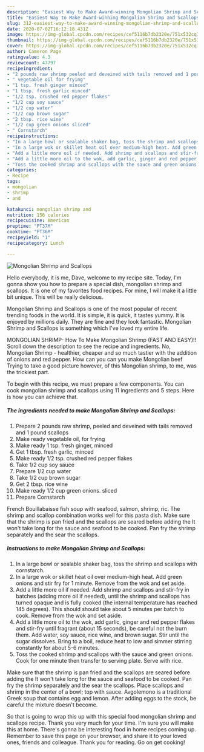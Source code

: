 ```yaml
---
description: "Easiest Way to Make Award-winning Mongolian Shrimp and Scallops"
title: "Easiest Way to Make Award-winning Mongolian Shrimp and Scallops"
slug: 312-easiest-way-to-make-award-winning-mongolian-shrimp-and-scallops
date: 2020-07-02T16:12:18.431Z
image: https://img-global.cpcdn.com/recipes/cef5116b7db2320e/751x532cq70/mongolian-shrimp-and-scallops-recipe-main-photo.jpg
thumbnail: https://img-global.cpcdn.com/recipes/cef5116b7db2320e/751x532cq70/mongolian-shrimp-and-scallops-recipe-main-photo.jpg
cover: https://img-global.cpcdn.com/recipes/cef5116b7db2320e/751x532cq70/mongolian-shrimp-and-scallops-recipe-main-photo.jpg
author: Cameron Page
ratingvalue: 4.3
reviewcount: 47797
recipeingredient:
- "2 pounds raw shrimp peeled and deveined with tails removed and 1 pound scallops"
- " vegetable oil for frying"
- "1 tsp. fresh ginger minced"
- "1 tbsp. fresh garlic minced"
- "1/2 tsp. crushed red pepper flakes"
- "1/2 cup soy sauce"
- "1/2 cup water"
- "1/2 cup brown sugar"
- "2 tbsp. rice wine"
- "1/2 cup green onions sliced"
- " Cornstarch"
recipeinstructions:
- "In a large bowl or sealable shaker bag, toss the shrimp and scallops with cornstarch."
- "In a large wok or skillet heat oil over medium-high heat. Add green onions and stir fry for 1 minute. Remove from the wok and set aside."
- "Add a little more oil if needed. Add shrimp and scallops and stir-fry in batches (adding more oil if needed), until the shrimp and scallops has turned opaque and is fully cooked (the internal temperature has reached 145 degrees). This should should take about 5 minutes per batch to cook. Remove from the wok and set aside."
- "Add a little more oil to the wok, add garlic, ginger and red pepper flakes and stir-fry until fragrant (about 15 seconds), be careful not the burn them. Add water, soy sauce, rice wine, and brown sugar. Stir until the sugar dissolves. Bring to a boil, reduce heat to low and simmer stirring constantly for about 5-6 minutes."
- "Toss the cooked shrimp and scallops with the sauce and green onions. Cook for one minute then transfer to serving plate. Serve with rice."
categories:
- Recipe
tags:
- mongolian
- shrimp
- and

katakunci: mongolian shrimp and 
nutrition: 156 calories
recipecuisine: American
preptime: "PT37M"
cooktime: "PT36M"
recipeyield: "1"
recipecategory: Lunch

---
```



![Mongolian Shrimp and Scallops](https://img-global.cpcdn.com/recipes/cef5116b7db2320e/751x532cq70/mongolian-shrimp-and-scallops-recipe-main-photo.jpg)

Hello everybody, it is me, Dave, welcome to my recipe site. Today, I'm gonna show you how to prepare a special dish, mongolian shrimp and scallops. It is one of my favorites food recipes. For mine, I will make it a little bit unique. This will be really delicious.

Mongolian Shrimp and Scallops is one of the most popular of recent trending foods in the world. It is simple, it is quick, it tastes yummy. It is enjoyed by millions daily. They are fine and they look fantastic. Mongolian Shrimp and Scallops is something which I've loved my entire life.

MONGOLIAN SHRIMP- How To Make Mongolian Shrimp (FAST AND EASY)!! Scroll down the description to see the recipe and ingredients. No, Mongolian Shrimp - healthier, cheaper and so much tastier with the addition of onions and red pepper. How can you can you make Mongolian beef Trying to take a good picture however, of this Mongolian shrimp, to me, was the trickiest part.


To begin with this recipe, we must prepare a few components. You can cook mongolian shrimp and scallops using 11 ingredients and 5 steps. Here is how you can achieve that.

<!--inarticleads1-->

##### The ingredients needed to make Mongolian Shrimp and Scallops:

1. Prepare 2 pounds raw shrimp, peeled and deveined with tails removed and 1 pound scallops
1. Make ready  vegetable oil, for frying
1. Make ready 1 tsp. fresh ginger, minced
1. Get 1 tbsp. fresh garlic, minced
1. Make ready 1/2 tsp. crushed red pepper flakes
1. Take 1/2 cup soy sauce
1. Prepare 1/2 cup water
1. Take 1/2 cup brown sugar
1. Get 2 tbsp. rice wine
1. Make ready 1/2 cup green onions. sliced
1. Prepare  Cornstarch


French Bouillabaisse fish soup with seafood, salmon, shrimp, ric. The shrimp and scallop combination works well for this pasta dish. Make sure that the shrimp is pan fried and the scallops are seared before adding the It won&#39;t take long for the sauce and seafood to be cooked. Pan fry the shrimp separately and the sear the scallops. 

<!--inarticleads2-->

##### Instructions to make Mongolian Shrimp and Scallops:

1. In a large bowl or sealable shaker bag, toss the shrimp and scallops with cornstarch.
1. In a large wok or skillet heat oil over medium-high heat. Add green onions and stir fry for 1 minute. Remove from the wok and set aside.
1. Add a little more oil if needed. Add shrimp and scallops and stir-fry in batches (adding more oil if needed), until the shrimp and scallops has turned opaque and is fully cooked (the internal temperature has reached 145 degrees). This should should take about 5 minutes per batch to cook. Remove from the wok and set aside.
1. Add a little more oil to the wok, add garlic, ginger and red pepper flakes and stir-fry until fragrant (about 15 seconds), be careful not the burn them. Add water, soy sauce, rice wine, and brown sugar. Stir until the sugar dissolves. Bring to a boil, reduce heat to low and simmer stirring constantly for about 5-6 minutes.
1. Toss the cooked shrimp and scallops with the sauce and green onions. Cook for one minute then transfer to serving plate. Serve with rice.


Make sure that the shrimp is pan fried and the scallops are seared before adding the It won&#39;t take long for the sauce and seafood to be cooked. Pan fry the shrimp separately and the sear the scallops. Place scallops and shrimp in the center of a bowl; top with sauce. Avgolemono is a traditional Greek soup that contains egg and lemon. After adding eggs to the stock, be careful the mixture doesn&#39;t become. 

So that is going to wrap this up with this special food mongolian shrimp and scallops recipe. Thank you very much for your time. I'm sure you will make this at home. There's gonna be interesting food in home recipes coming up. Remember to save this page on your browser, and share it to your loved ones, friends and colleague. Thank you for reading. Go on get cooking!
